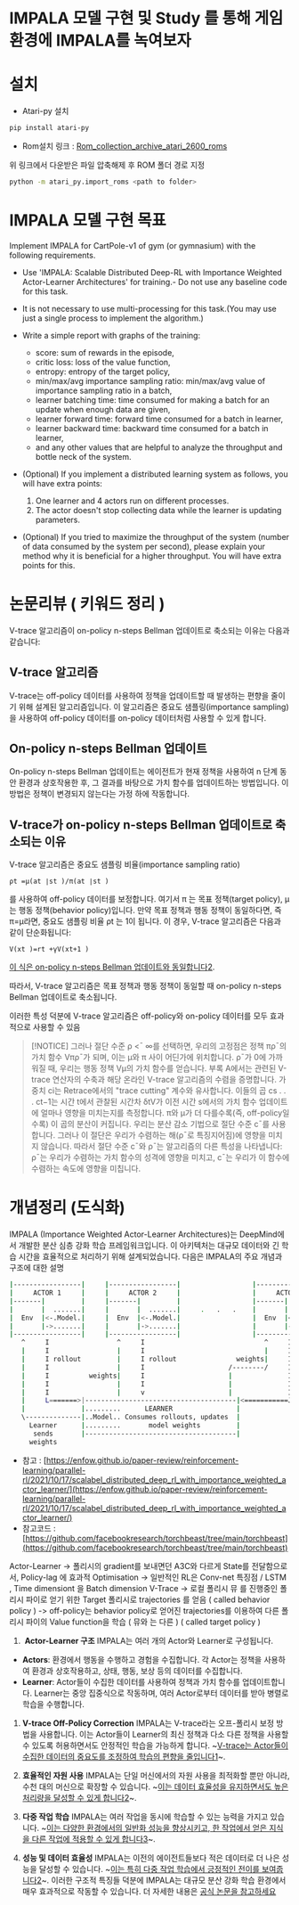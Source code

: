 # IMPALA 모델 구현 및 Study 를 통해 게임환경에 IMPALA를 녹여보자

# 설치 
- Atari-py 설치
~~~sh
pip install atari-py
~~~

- Rom설치
링크 : [Rom_collection_archive_atari_2600_roms](https://www.atarimania.com/rom_collection_archive_atari_2600_roms.html)

위 링크에서 다운받은 파일 압축해제 후 ROM 폴더 경로 지정
~~~sh
python -m atari_py.import_roms <path to folder>
~~~

# IMPALA 모델 구현 목표

Implement IMPALA for CartPole-v1 of gym (or gymnasium) with the following requirements.

- Use 'IMPALA: Scalable Distributed Deep-RL with Importance Weighted Actor-Learner Architectures' for training.- Do not use any baseline code for this task.
- It is not necessary to use multi-processing for this task.(You may use just a single process to implement the algorithm.)
- Write a simple report with graphs of the training:
  - score: sum of rewards in the episode,
  - critic loss: loss of the value function,
  - entropy: entropy of the target policy,
  - min/max/avg importance sampling ratio: min/max/avg value of importance sampling ratio in a batch,
  - learner batching time: time consumed for making a batch for an update when enough data are given,
  - learner forward time: forward time consumed for a batch in learner,
  - learner backward time: backward time consumed for a batch in learner,
  - and any other values that are helpful to analyze the throughput and bottle neck of the system.


- (Optional) If you implement a distributed learning system as follows, you will have extra points:
  1) One learner and 4 actors run on different processes.
  2) The actor doesn't stop collecting data while the learner is updating parameters.

- (Optional) If you tried to maximize the throughput of the system (number of data consumed by the system per second), please explain your method why it is beneficial for a higher throughput. You will have extra points for this.


# 논문리뷰 ( 키워드 정리 )

V-trace 알고리즘이 on-policy n-steps Bellman 업데이트로 축소되는 이유는 다음과 같습니다:

## V-trace 알고리즘
V-trace는 off-policy 데이터를 사용하여 정책을 업데이트할 때 발생하는 편향을 줄이기 위해 설계된 알고리즘입니다. 이 알고리즘은 중요도 샘플링(importance sampling)을 사용하여 off-policy 데이터를 on-policy 데이터처럼 사용할 수 있게 합니다.

## On-policy n-steps Bellman 업데이트
On-policy n-steps Bellman 업데이트는 에이전트가 현재 정책을 사용하여 n 단계 동안 환경과 상호작용한 후, 그 결과를 바탕으로 가치 함수를 업데이트하는 방법입니다. 이 방법은 정책이 변경되지 않는다는 가정 하에 작동합니다.

## V-trace가 on-policy n-steps Bellman 업데이트로 축소되는 이유
V-trace 알고리즘은 중요도 샘플링 비율(importance sampling ratio)
~~~
ρt =μ(at ∣st )/π(at ∣st )
~~~
를 사용하여 off-policy 데이터를 보정합니다. 여기서 π 는 목표 정책(target policy), μ는 행동 정책(behavior policy)입니다. 만약 목표 정책과 행동 정책이 동일하다면, 즉 π=μ라면, 중요도 샘플링 비율 ρt 는 1이 됩니다. 
이 경우, V-trace 알고리즘은 다음과 같이 단순화됩니다:
~~~
V(xt )=rt +γV(xt+1 )
~~~


[이 식은 on-policy n-steps Bellman 업데이트와 동일합니다](https://ar5iv.labs.arxiv.org/html/1802.01561)[2](https://link.springer.com/article/10.1007/s10489-024-05508-9). 

따라서, V-trace 알고리즘은 목표 정책과 행동 정책이 동일할 때 on-policy n-steps Bellman 업데이트로 축소됩니다.

이러한 특성 덕분에 V-trace 알고리즘은 off-policy와 on-policy 데이터를 모두 효과적으로 사용할 수 있음

> [!NOTICE]
> 그러나 절단 수준 ρ <¯ ∞를 선택하면, 우리의 고정점은 정책 πρ¯의 가치 함수 Vπρ¯가 되며, 이는 µ와 π 사이 어딘가에 위치합니다. ρ¯가 0에 가까워질 때, 우리는 행동 정책 Vµ의 가치 함수를 얻습니다. 부록 A에서는 관련된 V-trace 연산자의 수축과 해당 온라인 V-trace 알고리즘의 수렴을 증명합니다.
> 가중치 ci는 Retrace에서의 "trace cutting" 계수와 유사합니다.
> 이들의 곱 cs . . . ct−1는 시간 t에서 관찰된 시간차 δtV가 이전 시간 s에서의 가치 함수 업데이트에 얼마나 영향을 미치는지를 측정합니다.
> π와 µ가 더 다를수록(즉, off-policy일수록) 이 곱의 분산이 커집니다.
> 우리는 분산 감소 기법으로 절단 수준 c¯를 사용합니다.
> 그러나 이 절단은 우리가 수렴하는 해(ρ¯로 특징지어짐)에 영향을 미치지 않습니다.
> 따라서 절단 수준 c¯와 ρ¯는 알고리즘의 다른 특성을 나타냅니다:
> ρ¯는 우리가 수렴하는 가치 함수의 성격에 영향을 미치고, c¯는 우리가 이 함수에 수렴하는 속도에 영향을 미칩니다.


# 개념정리 (도식화)
IMPALA (Importance Weighted Actor-Learner Architectures)는 DeepMind에서 개발한 분산 심층 강화 학습 프레임워크입니다. 이 아키텍처는 대규모 데이터와 긴 학습 시간을 효율적으로 처리하기 위해 설계되었습니다. 다음은 IMPALA의 주요 개념과 구조에 대한 설명

~~~sh
|-----------------|     |-----------------|                  |-----------------|
|     ACTOR 1     |     |     ACTOR 2     |                  |     ACTOR n     |
|-------|         |     |-------|         |                  |-------|         |
|       |  .......|     |       |  .......|     .   .   .    |       |  .......|
|  Env  |<-.Model.|     |  Env  |<-.Model.|                  |  Env  |<-.Model.|
|       |->.......|     |       |->.......|                  |       |->.......|
|-----------------|     |-----------------|                  |-----------------|
   ^     I                 ^     I                              ^     I
   |     I                 |     I                              |     I Actors
   |     I rollout         |     I rollout               weights|     I send
   |     I                 |     I                     /--------/     I rollouts
   |     I          weights|     I                     |              I (frames,
   |     I                 |     I                     |              I  actions
   |     I                 |     v                     |              I  etc)
   |     L=======>|--------------------------------------|<===========J
   |              |.........      LEARNER                |
   \--------------|..Model.. Consumes rollouts, updates  |
     Learner      |.........       model weights         |
      sends       |--------------------------------------|
     weights
~~~

- 참고 : [https://enfow.github.io/paper-review/reinforcement-learning/parallel-rl/2021/10/17/scalabel_distributed_deep_rl_with_importance_weighted_actor_learner/](https://enfow.github.io/paper-review/reinforcement-learning/parallel-rl/2021/10/17/scalabel_distributed_deep_rl_with_importance_weighted_actor_learner/)
- 참고코드  : [https://github.com/facebookresearch/torchbeast/tree/main/torchbeast](https://github.com/facebookresearch/torchbeast/tree/main/torchbeast)

Actor-Learner -> 폴리시의 gradient를 보내면던 A3C와 다르게 State를 전달함으로서, Policy-lag 에 효과적
Optimisation -> 일반적인 RL은 Conv-net 특징점 / LSTM , Time dimensiont 을 Batch dimension
V-Trace 
 -> 로컬 폴리시 뮤 를  진행중인 폴리시 파이로 얻기 위한 Target 폴리시로 trajectories 를 얻음 ( called behavior policy )
 -> off-policy는 behavior policy로 얻어진 trajectories를 이용하여 다른 폴리시 파이의 Value function을 학습 ( 뮤와 는 다른 ) ( called target policy )
 
1.  **Actor-Learner 구조**
IMPALA는 여러 개의 Actor와 Learner로 구성됩니다.
* **Actors**: 환경에서 행동을 수행하고 경험을 수집합니다. 각 Actor는 정책을 사용하여 환경과 상호작용하고, 상태, 행동, 보상 등의 데이터를 수집합니다.
* **Learner**: Actor들이 수집한 데이터를 사용하여 정책과 가치 함수를 업데이트합니다. Learner는 중앙 집중식으로 작동하며, 여러 Actor로부터 데이터를 받아 병렬로 학습을 수행합니다.

1. **V-trace Off-Policy Correction**
IMPALA는 V-trace라는 오프-폴리시 보정 방법을 사용합니다. 이는 Actor들이 Learner의 최신 정책과 다소 다른 정책을 사용할 수 있도록 허용하면서도 안정적인 학습을 가능하게 합니다. ~[V-trace는 Actor들이 수집한 데이터의 중요도를 조정하여 학습의 편향을 줄입니다1](https://arxiv.org/abs/1802.01561)~.

1. **효율적인 자원 사용**
IMPALA는 단일 머신에서의 자원 사용을 최적화할 뿐만 아니라, 수천 대의 머신으로 확장할 수 있습니다. ~[이는 데이터 효율성을 유지하면서도 높은 처리량을 달성할 수 있게 합니다](https://arxiv.org/abs/1802.01561)[2](https://paperswithcode.com/paper/impala-scalable-distributed-deep-rl-with)~.

1. **다중 작업 학습**
IMPALA는 여러 작업을 동시에 학습할 수 있는 능력을 가지고 있습니다. ~[이는 다양한 환경에서의 일반화 성능을 향상시키고, 한 작업에서 얻은 지식을 다른 작업에 적용할 수 있게 합니다3](https://schneppat.com/impala.html)~.

1. **성능 및 데이터 효율성**
IMPALA는 이전의 에이전트들보다 적은 데이터로 더 나은 성능을 달성할 수 있습니다. ~[이는 특히 다중 작업 학습에서 긍정적인 전이를 보여줍니다](https://arxiv.org/abs/1802.01561)[2](https://paperswithcode.com/paper/impala-scalable-distributed-deep-rl-with)~.
이러한 구조적 특징들 덕분에 IMPALA는 대규모 분산 강화 학습 환경에서 매우 효과적으로 작동할 수 있습니다. 더 자세한 내용은 [공식 논문을 참고하세요](https://arxiv.org/abs/1802.01561)
